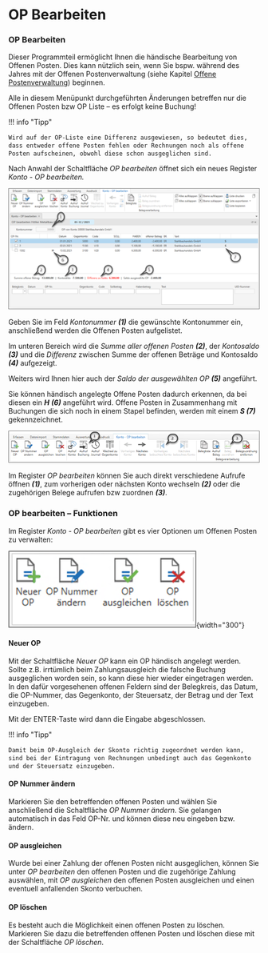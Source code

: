 # OP Bearbeiten

### OP Bearbeiten

Dieser Programmteil ermöglicht Ihnen die händische Bearbeitung von Offenen Posten. Dies kann nützlich sein, wenn Sie bspw. während des Jahres mit der Offenen Postenverwaltung (siehe Kapitel [Offene Postenverwaltung](/FIBUNext/OPVERWALTUNG)) beginnen.

Alle in diesem Menüpunkt durchgeführten Änderungen betreffen nur die Offenen Posten bzw OP Liste – es erfolgt keine Buchung!

!!! info "Tipp"

    Wird auf der OP-Liste eine Differenz ausgewiesen, so bedeutet dies, dass entweder offene Posten fehlen oder Rechnungen noch als offene Posten aufscheinen, obwohl diese schon ausgeglichen sind.

Nach Anwahl der Schaltfläche *OP bearbeiten* öffnet sich ein neues Register *Konto - OP bearbeiten.*


![OPBearbeiten](<img/image.png>)

Geben Sie im Feld *Kontonummer* ***(1)*** die gewünschte Kontonummer ein, anschließend werden die Offenen Posten aufgelistet.

Im unteren Bereich wird die *Summe aller offenen Posten* ***(2)***, der *Kontosaldo* ***(3)*** und die *Differenz* zwischen Summe der offenen Beträge und Kontosaldo ***(4)*** aufgezeigt. 

Weiters wird Ihnen hier auch der *Saldo der ausgewählten OP* ***(5)*** angeführt.


Sie können händisch angelegte Offene Posten dadurch erkennen, da bei diesen ein ***H*** ***(6)*** angeführt wird. Offene Posten in Zusammenhang mit Buchungen die sich noch in einem Stapel befinden, werden mit einem ***S (7)*** gekennzeichnet.


![OPBearbeiten](<img/image2.png>)



Im Register *OP bearbeiten* können Sie auch direkt verschiedene Aufrufe öffnen ***(1)***, zum vorherigen oder nächsten Konto wechseln ***(2)*** oder die zugehörigen Belege aufrufen bzw zuordnen ***(3)***.


### OP bearbeiten – Funktionen


Im Register *Konto - OP bearbeiten* gibt es vier Optionen um Offenen Posten zu verwalten:



![OPFunktionen](<img/image3.png>){width="300"}

#### Neuer OP

Mit der Schaltfläche *Neuer OP* kann ein OP händisch angelegt werden. Sollte z.B. irrtümlich beim Zahlungsausgleich die falsche Buchung ausgeglichen worden sein, so kann diese hier wieder eingetragen werden. In den dafür vorgesehenen offenen Feldern sind der Belegkreis, das Datum, die OP-Nummer, das Gegenkonto, der Steuersatz, der Betrag und der Text einzugeben.

Mit der ENTER-Taste wird dann die Eingabe abgeschlossen.


!!! info "Tipp"

    Damit beim OP-Ausgleich der Skonto richtig zugeordnet werden kann, sind bei der Eintragung von Rechnungen unbedingt auch das Gegenkonto und der Steuersatz einzugeben.


#### OP Nummer ändern

Markieren Sie den betreffenden offenen Posten und wählen Sie anschließend die Schaltfläche *OP Nummer ändern.* Sie gelangen automatisch in das Feld OP-Nr. und können diese neu eingeben bzw. ändern.

#### OP ausgleichen

Wurde bei einer Zahlung der offenen Posten nicht ausgeglichen, können Sie unter *OP bearbeiten* den offenen Posten und die zugehörige Zahlung auswählen, mit *OP ausgleichen* den offenen Posten ausgleichen und einen eventuell anfallenden Skonto verbuchen.

#### OP löschen

Es besteht auch die Möglichkeit einen offenen Posten zu löschen. Markieren Sie dazu die betreffenden offenen Posten und löschen diese mit der Schaltfläche *OP löschen*.


